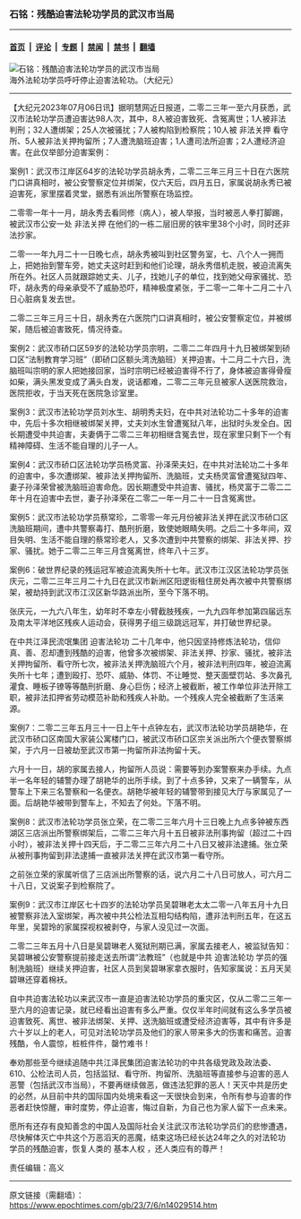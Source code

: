 ### 石铭：残酷迫害法轮功学员的武汉市当局

---

#### [首页](../../../..?n14029514) &nbsp;|&nbsp; [评论](../../../../../epoch-comment?n14029514) &nbsp;|&nbsp; [专题](../../../../../epoch-special?n14029514) &nbsp;|&nbsp; [禁闻](../../../../../epoch-news?n14029514) &nbsp;|&nbsp; [禁书](../../../../../books?n14029514) &nbsp;|&nbsp; [翻墙](https://github.com/gfw-breaker/nogfw/blob/master/README.md?n14029514)


<div><img alt="石铭：残酷迫害法轮功学员的武汉市当局" class="attachment-djy_600_400 size-djy_600_400 wp-post-image" src="https://i.epochtimes.com/assets/uploads/2023/06/id14017628-9e9acb8852ed38c6ca01a561d9b046f6@1200x1200.jpg"/>
<div class="caption">
 海外法轮功学员呼吁停止迫害法轮功。（大纪元）
</div></div><hr/><div class="post_content" id="artbody" itemprop="articleBody">
 <!-- article content begin -->
 <p>
  【大纪元2023年07月06日讯】据明慧网近日报道，二零二三年一至六月获悉，武汉市法轮功学员遭迫害达98人次，其中，8人被迫害致死、含冤离世；1人被非法判刑；32人遭绑架；25人次被骚扰；7人被构陷到检察院；10人被
  <ok href="https://www.epochtimes.com/gb/tag/%E9%9D%9E%E6%B3%95%E5%85%B3%E6%8A%BC.html">
   非法关押
  </ok>
  看守所、5人被非法关押拘留所；7人遭洗脑班迫害；1人遭司法所迫害；2人遭经济迫害。在此仅举部分迫害案例：
 </p>
 <p>
  案例1：武汉市江岸区64岁的法轮功学员胡永秀，二零二三年三月三十日在六医院门口讲真相时，被公安警察定位并绑架，仅六天后，四月五日，家属说胡永秀已被迫害死，家里摆着灵堂，据悉有派出所警察在场监控。
 </p>
 <p>
  二零零一年十一月，胡永秀去看同修（病人），被人举报，当时被恶人拳打脚踢，被武汉市公安一处
  <ok href="https://www.epochtimes.com/gb/tag/%E9%9D%9E%E6%B3%95%E5%85%B3%E6%8A%BC.html">
   非法关押
  </ok>
  在他们的一栋二层旧房的铁牢里38个小时，同时还非法抄家。
 </p>
 <p>
  二零一一年九月二十一日晚七点，胡永秀被叫到社区警务室，七、八个人一拥而上，把她抬到警车旁，她丈夫这时赶到和他们论理，胡永秀借机走脱，被迫流离失所在外。社区人员就跟踪她丈夫、儿子，找她儿子的单位，找到她父母家骚扰、恐吓，胡永秀的母亲承受不了威胁恐吓，精神极度紧张，于二零一二年十二月二十八日心脏病复发去世。
 </p>
 <p>
  二零二三年三月三十日，胡永秀在六医院门口讲真相时，被公安警察定位，并被绑架，随后被迫害致死，情况待查。
 </p>
 <p>
  案例2：武汉市硚口区59岁的法轮功学员宗明，二零二二年四月十九日被绑架到硚口区“法制教育学习班”（即硚口区额头湾洗脑班）关押迫害。十二月二十六日，洗脑班叫宗明的家人把她接回家，当时宗明已经被迫害得不行了，身体被迫害得骨瘦如柴，满头黑发变成了满头白发，说话都难，二零二三年元旦被家人送医院救治，医院拒收，于当天死在医院急诊室里。
 </p>
 <p>
  案例3：武汉市法轮功学员刘水生、胡明秀夫妇，在中共对法轮功二十多年的迫害中，先后十多次相继被绑架关押，丈夫刘水生曾遭冤狱八年，出狱时头发全白。因长期遭受中共迫害，夫妻俩于二零二三年初相继含冤去世，现在家里只剩下一个有精神障碍、生活不能自理的儿子一人。
 </p>
 <p>
  案例4：武汉市硚口区法轮功学员杨灵富、孙泽荣夫妇，在中共对法轮功二十多年的迫害中，多次遭绑架、被非法关押拘留所、洗脑班，丈夫杨灵富曾遭冤狱四年、妻子孙泽荣曾被洗脑班迫害命危。因长期遭受中共迫害、骚扰，杨灵富于二零二二年十月在迫害中去世，妻子孙泽荣在二零二一年一月二十一日含冤离世。
 </p>
 <p>
  案例5：武汉市法轮功学员蔡常珍，二零零一年元月份被非法关押在武汉市硚口区洗脑班期间，遭中共警察毒打、酷刑折磨，致使她眼睛失明。之后二十多年间，双目失明、生活不能自理的蔡常珍老人，又多次遭到中共警察的绑架、非法关押、抄家、骚扰。她于二零二三年三月含冤离世，终年八十三岁。
 </p>
 <p>
  案例6：破世界纪录的残运冠军被迫流离失所十七年。武汉市江汉区法轮功学员张庆元，二零二三年三月二十九日在武汉市新洲区阳逻街租住房处再次被中共警察绑架，被劫持到武汉市江汉区新华路派出所，至今下落不明。
 </p>
 <p>
  张庆元，一九六八年生，幼年时不幸左小臂截肢残疾，一九九四年参加第四届远东及南太平洋地区残疾人运动会，获得男子组三级跳远冠军，并打破世界纪录。
 </p>
 <p>
  在中共江泽民流氓集团
  <ok href="https://www.epochtimes.com/gb/tag/%E8%BF%AB%E5%AE%B3%E6%B3%95%E8%BD%AE%E5%8A%9F.html">
   迫害法轮功
  </ok>
  二十几年中，他只因坚持修炼法轮功，信仰真、善、忍却遭到残酷的迫害，他曾多次被绑架、非法关押、抄家、骚扰，被非法关押拘留所、看守所七次，被非法关押洗脑班六个月，被非法判刑四年，被迫流离失所十七年；遭到殴打、恐吓、威胁、体罚、不让睡觉、整天面壁罚站、多次鼻孔灌食、睡板子镣等等酷刑折磨、身心巨伤；经济上被截断，被工作单位非法开除工职，被非法扣押省劳动模范补助和残疾人补助。一个残疾人完全被截断了生活来源。
 </p>
 <p>
  案例7：二零二三年五月三十一日上午十点钟左右，武汉市法轮功学员胡艳华，在武汉市硚口区南国大家装公寓楼门口，被武汉市硚口区宗关派出所六个便衣警察绑架，于六月一日被劫至武汉市第一拘留所非法拘留十天。
 </p>
 <p>
  六月十一日，胡的家属去接人，拘留所人员说：需要等到办案警察来办手续。九点半一名年轻的辅警办理了胡艳华的出所手续。到了十点多钟，又来了一辆警车，从警车上下来三名警察和一名便衣。胡艳华被年轻的辅警带到接见大厅与家属见了一面。后胡艳华被带到警车上，不知去了何处。下落不明。
 </p>
 <p>
  案例8：武汉市法轮功学员张立荣，在二零二三年六月十三日晚上九点多钟被东西湖区三店派出所警察绑架后，二零二三年六月十五日被非法刑事拘留（超过二十四小时），被非法关押十四天后，于二零二三年六月二十八日又被非法逮捕。张立荣从被刑事拘留到非法逮捕一直被非法关押在武汉市第一看守所。
 </p>
 <p>
  之前张立荣的家属听信了三店派出所警察的话，说六月二十八日可放人，可六月二十八日，又说案子到检察院了。
 </p>
 <p>
  案例9：武汉市江岸区七十四岁的法轮功学员吴碧琳老太太二零一八年五月十九日被警察非法入室绑架，再次被中共公检法互相勾结构陷，遭非法判刑五年，在这五年里，吴碧玲的家属探视权被剥夺，与家人没见过一次面。
 </p>
 <p>
  二零二三年五月十八日是吴碧琳老人冤狱刑期已满，家属去接老人，被监狱告知：吴碧琳被公安警察提前接走送去所谓“法教班”（也就是中共
  <ok href="https://www.epochtimes.com/gb/tag/%E8%BF%AB%E5%AE%B3%E6%B3%95%E8%BD%AE%E5%8A%9F.html">
   迫害法轮功
  </ok>
  学员的强制洗脑班）继续关押迫害，社区人员到吴碧琳家拿衣服时，告知家属说：五月天吴碧琳还穿着棉袄。
 </p>
 <p>
  自中共迫害法轮功以来武汉市一直是迫害法轮功学员的重灾区，仅从二零二三年一至六月的迫害记录，就已经看出迫害有多么严重。仅仅半年时间就有这么多学员被迫害致死、离世、被非法绑架、关押、送洗脑班或遭受经济迫害等，其中有许多是六十岁以上的老人，可见对法轮功学员及他们的家人带来多大的伤害和痛苦。迫害残酷，令人震惊，桩桩件件，罄竹难书！
 </p>
 <p>
  奉劝那些至今继续追随中共江泽民集团迫害法轮功的中共各级党政及政法委、610、公检法司人员，包括监狱、看守所、拘留所、洗脑班等直接参与迫害的恶人恶警（包括武汉市当局），不要再继续做恶，做违法犯罪的恶人！天灭中共是历史的必然，从目前中共的国际国内处境来看这一天很快会到来，令所有参与迫害的作恶者赶快惊醒，审时度势，停止迫害，悔过自新，为自己也为家人留下一点未来。
 </p>
 <p>
  愿所有还存有良知善念的中国人及国际社会关注武汉市法轮功学员们的悲惨遭遇，尽快解体灭亡中共这个万恶滔天的恶魔，结束这场已经长达24年之久的对法轮功学员的残酷迫害，恢复人类的
  <ok href="https://www.epochtimes.com/gb/tag/%E5%9F%BA%E6%9C%AC%E4%BA%BA%E6%9D%83.html">
   基本人权
  </ok>
  ，还人类应有的尊严！
 </p>
 <p>
  责任编辑：高义
 </p>
 <!-- article content end -->
 <div id="below_article_ad">
 </div>
</div>


---

原文链接（需翻墙）：https://www.epochtimes.com/gb/23/7/6/n14029514.htm